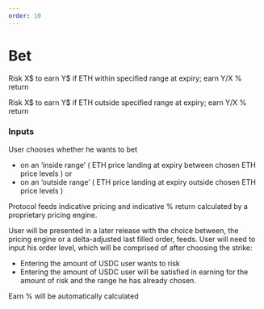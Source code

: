 ```yaml
---
order: 10
---
```


# Bet


Risk X$ to earn Y$ if ETH within specified range at expiry; earn Y/X % return

Risk X$ to earn Y$ if ETH outside specified range at expiry; earn Y/X % return

### Inputs
User chooses whether he wants to bet
- on an ‘inside range’ ( ETH price landing at expiry between chosen ETH price levels )
or
- on an ‘outside range’ ( ETH price landing at expiry outside chosen ETH price levels )

Protocol feeds indicative pricing and indicative % return calculated by a proprietary pricing
engine.

User will be presented in a later release with the choice between, the pricing engine or a delta-adjusted last filled order, feeds.
User will need to input his order level, which will be comprised of after choosing the strike:
- Entering the amount of USDC user wants to risk
- Entering the amount of USDC user will be satisfied in earning for the amount of risk and the range he has already chosen.

Earn % will be automatically calculated